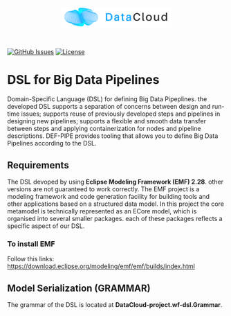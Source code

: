 <p align="center"><img width=50% src="https://raw.githubusercontent.com/DataCloud-project/toolbox/master/docs/img/datacloud_logo.png"></p>&nbsp;

[![GitHub Issues](https://img.shields.io/github/issues/DataCloud-project/DEF-PIPE-DSL.svg)](https://github.com/DataCloud-project/wf-dsl/issues)
[![License](https://img.shields.io/badge/license-Apache2.0-blue.svg)](https://opensource.org/licenses/Apache-2.0)

# DSL for Big Data Pipelines

Domain-Specific Language (DSL) for defining Big Data Pipeplines. the developed DSL supports a separation of concerns between design and run-time issues; supports reuse of previously developed steps and pipelines in designing new pipelines; supports a flexible and smooth data transfer between steps and applying containerization for nodes and pipeline descriptions. DEF-PIPE provides tooling that allows you to define Big Data Pipelines according to the DSL.

## Requirements

The DSL devoped by using **Eclipse Modeling Framework (EMF) 2.28**. other versions are not guaranteed to work correctly.
The EMF project is a modeling framework and code generation facility for building tools and other applications based on a structured data model.
In this project the core metamodel is technically represented as an ECore model, which is organised into several smaller packages. each of these packages reflects a specific aspect of our DSL.

### To install EMF 

Follow this links:
<br />
https://download.eclipse.org/modeling/emf/emf/builds/index.html
<br />

## Model Serialization (GRAMMAR)

The grammar of the DSL is located at **DataCloud-project.wf-dsl.Grammar**.
